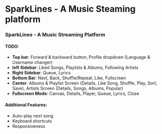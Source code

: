 # SparkLines - A Music Steaming platform

### SparkLines - A Music Streaming Platform

#### TODO:

- **Top bar**: Forward & backward button, Profile dropdown (Language & Username changer)
- **left Sidebar**: Liked Songs, Playlists & Albums, Following Artists
- **Right Sidebar**: Queue, Lyrics
- **Bottom Bar**: Next, Back, Shuffle/Repeat, Like, Fullscreen
- **Center**: Albums & Playlist Screen (Details, Like Song, Shuffle, Play, Sort, Save), Artists Screen (Details, Songs, Albums, Popular)
- **Fullscreen Mode**: Canvas, Details, Player, Queue, Lyrics, Close

#### Additional Features:

- Auto-play next song
- Keyboard shortcuts
- Responsiveness
